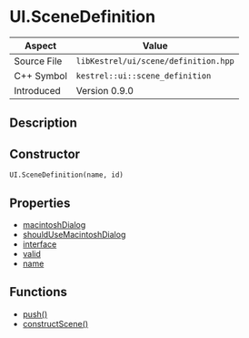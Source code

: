 # UI.SceneDefinition
| Aspect | Value |
| --- | --- |
| Source File | `libKestrel/ui/scene/definition.hpp` |
| C++ Symbol | `kestrel::ui::scene_definition` |
| Introduced | Version 0.9.0 |
## Description

## Constructor
```
UI.SceneDefinition(name, id)
```
## Properties

 - [macintoshDialog](macintoshDialog.md)
 - [shouldUseMacintoshDialog](shouldUseMacintoshDialog.md)
 - [interface](interface.md)
 - [valid](valid.md)
 - [name](name.md)
## Functions

 - [push()](push.md)
 - [constructScene()](constructScene.md)
